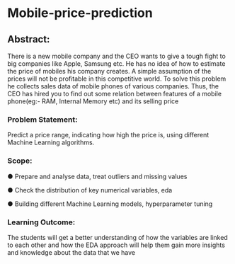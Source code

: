 # Mobile-price-prediction

## Abstract:
There is a new mobile company and the CEO wants to give a tough fight to big companies like Apple, Samsung etc. He has no idea of how to estimate the price of mobiles his company creates. A simple assumption of the prices will not be profitable in this competitive world. To solve this problem he collects sales data of mobile phones of various companies. Thus, the CEO has hired you to find out some relation between features of a mobile phone(eg:- RAM, Internal Memory etc) and its selling price

### Problem Statement:
Predict a price range, indicating how high the price is, using different Machine Learning algorithms.

### Scope:
● Prepare and analyse data, treat outliers and missing values

● Check the distribution of key numerical variables, eda 

● Building different Machine Learning models, hyperparameter tuning

### Learning Outcome:
The students will get a better understanding of how the variables are linked to each other and how the EDA approach will help them gain more insights and knowledge about the data that we have
